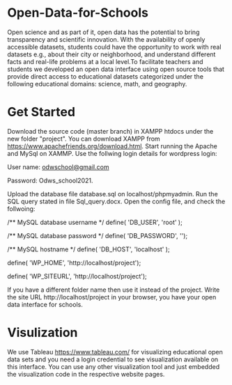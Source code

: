 # Open-Data-for-Schools
Open science and as part of it, open data has the potential to bring transparency and scientific innovation. With the availability of openly accessible datasets, students could have the opportunity to work with real datasets e.g., about their city or neighborhood, and understand different facts and real-life problems at a local level.To facilitate teachers and students we developed an open data interface using open source tools that provide direct access to educational datasets categorized under the following educational domains: science, math, and geography.
# Get Started
Download the source code (master branch) in XAMPP htdocs under the new folder "project". You can download XAMPP from https://www.apachefriends.org/download.html. Start running the Apache and MySql on XAMMP. Use the follwing login details for wordpress login:

User name: odwschool@gmail.com

Password: Odws_school2021.

Upload the database file database.sql on localhost/phpmyadmin. Run the SQL query stated in file Sql_query.docx. Open the config file, and check the follwoing:

/** MySQL database username */ define( 'DB_USER', 'root' );

/** MySQL database password */ define( 'DB_PASSWORD', '');

/** MySQL hostname */ define( 'DB_HOST', 'localhost' );

define( 'WP_HOME', 'http://localhost/project');

define( 'WP_SITEURL', 'http://localhost/project');

If you have a different folder name then use it instead of the project. Write the site URL http://localhost/project in your browser, you have your open data interface for schools.

# Visulization
We use Tableau https://www.tableau.com/ for visualizing educational open data sets and you need a login credential to see visualization available on this interface. You can use any other visualization tool and just embedded the visualization code in the respective website pages.
